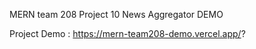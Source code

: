 MERN team 208 Project 10 News Aggregator DEMO

Project Demo : https://mern-team208-demo.vercel.app/?

